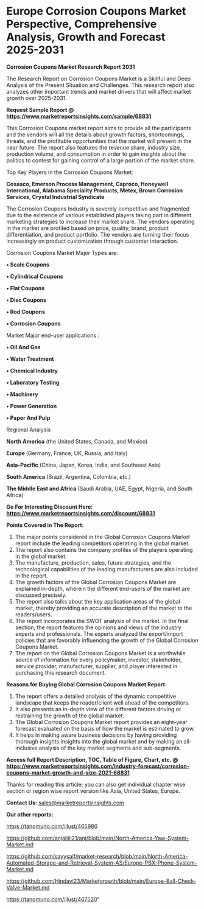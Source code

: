 # Europe Corrosion Coupons Market Perspective, Comprehensive Analysis, Growth and Forecast 2025-2031

<strong>Corrosion Coupons Market Research Report 2031</strong>

The Research Report on Corrosion Coupons Market is a Skillful and Deep Analysis of the Present Situation and Challenges. This research report also analyzes other important trends and market drivers that will affect market growth over 2025-2031.

<strong>Request Sample Report @ <a href=https://www.marketreportsinsights.com/sample/68831>https://www.marketreportsinsights.com/sample/68831</a></strong>

This Corrosion Coupons market report aims to provide all the participants and the vendors will all the details about growth factors, shortcomings, threats, and the profitable opportunities that the market will present in the near future. The report also features the revenue share, industry size, production volume, and consumption in order to gain insights about the politics to contest for gaining control of a large portion of the market share.

Top Key Players in the Corrosion Coupons Market:

<strong>Cosasco, Emerson Process Management, Caproco, Honeywell International, Alabama Speciality Products, Metex, Brown Corrosion Services, Crystal Industrial Syndicate</strong>

The Corrosion Coupons Industry is severely competitive and fragmented due to the existence of various established players taking part in different marketing strategies to increase their market share. The vendors operating in the market are profiled based on price, quality, brand, product differentiation, and product portfolio. The vendors are turning their focus increasingly on product customization through customer interaction.

Corrosion Coupons Market Major Types are:

<strong>• Scale Coupons

• Cylindrical Coupons

• Flat Coupons

• Disc Coupons

• Rod Coupons

• Corrosion Coupons</strong>

Market Major end-user applications :

<strong>• Oil And Gas

• Water Treatment

• Chemical Industry

• Laboratory Testing

• Machinery

• Power Generation

• Paper And Pulp</strong>

Regional Analysis

</u><strong><b>North America</b></strong> (the United States, Canada, and Mexico)

<strong><b>Europe </b></strong>(Germany, France, UK, Russia, and Italy)

<strong><b>Asia-Pacific</b></strong> (China, Japan, Korea, India, and Southeast Asia)

<strong><b>South America</b></strong> (Brazil, Argentina, Colombia, etc.)

<strong><b>The Middle East and Africa</b></strong> (Saudi Arabia, UAE, Egypt, Nigeria, and South Africa)

<strong>Go For Interesting Discount Here: <a href=https://www.marketreportsinsights.com/discount/68831>https://www.marketreportsinsights.com/discount/68831</a></strong>

<strong>Points Covered in The Report:</strong>
<ol>
  <li>The major points considered in the Global Corrosion Coupons Market report include the leading competitors operating in the global market.</li>
  <li>The report also contains the company profiles of the players operating in the global market.</li>
  <li>The manufacture, production, sales, future strategies, and the technological capabilities of the leading manufacturers are also included in the report.</li>
  <li>The growth factors of the Global Corrosion Coupons Market are explained in-depth, wherein the different end-users of the market are discussed precisely.</li>
  <li>The report also talks about the key application areas of the global market, thereby providing an accurate description of the market to the readers/users.</li>
  <li>The report incorporates the SWOT analysis of the market. In the final section, the report features the opinions and views of the industry experts and professionals. The experts analyzed the export/import policies that are favorably influencing the growth of the Global Corrosion Coupons Market.</li>
  <li>The report on the Global Corrosion Coupons Market is a worthwhile source of information for every policymaker, investor, stakeholder, service provider, manufacturer, supplier, and player interested in purchasing this research document.</li>
</ol>
<strong>Reasons for Buying Global Corrosion Coupons Market Report:</strong>

<ol>
  <li>The report offers a detailed analysis of the dynamic competitive landscape that keeps the reader/client well ahead of the competitors.</li>
  <li>It also presents an in-depth view of the different factors driving or restraining the growth of the global market.</li>
  <li>The Global Corrosion Coupons Market report provides an eight-year forecast evaluated on the basis of how the market is estimated to grow.</li>
  <li>It helps in making aware business decisions by having providing thorough insights insights into the global market and by making an all-inclusive analysis of the key market segments and sub-segments.</li>
</ol>
<strong>Access full Report Description, TOC, Table of Figure, Chart, etc. @ <a href=https://www.marketreportsinsights.com/industry-forecast/corrosion-coupons-market-growth-and-size-2021-68831>https://www.marketreportsinsights.com/industry-forecast/corrosion-coupons-market-growth-and-size-2021-68831</a></strong>


Thanks for reading this article; you can also get individual chapter wise section or region wise report version like Asia, United States, Europe.

<strong>Contact Us:</strong>
sales@marketreportsinsights.com

<strong>Our other reports:</strong>

<a href=https://tanomuno.com/illust/465986>https://tanomuno.com/illust/465986</a>

<a href=https://github.com/anjaliiii21/anj/blob/main/North-America-Yaw-System-Market.md>https://github.com/anjaliiii21/anj/blob/main/North-America-Yaw-System-Market.md</a>

<a href=https://github.com/sayysaif/market-research/blob/main/North-America-Automated-Storage-and-Retrieval-System-AS/Europe-PBX-Phone-System-Market.md>https://github.com/sayysaif/market-research/blob/main/North-America-Automated-Storage-and-Retrieval-System-AS/Europe-PBX-Phone-System-Market.md</a>

<a href=https://github.com/Hindavi23/Marketgrowth/blob/main/Europe-Ball-Check-Valve-Market.md>https://github.com/Hindavi23/Marketgrowth/blob/main/Europe-Ball-Check-Valve-Market.md</a>

<a href=https://tanomuno.com/illust/467520>https://tanomuno.com/illust/467520</a>"
